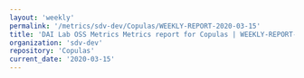 ```yaml
---
layout: 'weekly'
permalink: '/metrics/sdv-dev/Copulas/WEEKLY-REPORT-2020-03-15'
title: 'DAI Lab OSS Metrics Metrics report for Copulas | WEEKLY-REPORT-2020-03-15'
organization: 'sdv-dev'
repository: 'Copulas'
current_date: '2020-03-15'
---
```

